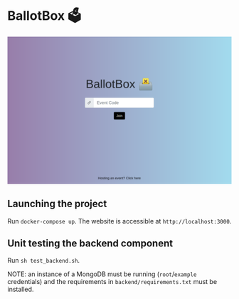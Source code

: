 # BallotBox 🗳️

![BallotBox.png](BallotBox.png)

## Launching the project
Run `docker-compose up`. The website is accessible at `http://localhost:3000`.

## Unit testing the backend component
Run `sh test_backend.sh`.

NOTE: an instance of a MongoDB must be running (`root`/`example` credentials) and the requirements in `backend/requirements.txt` must be installed.
